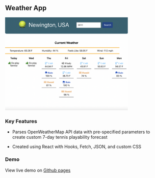 ## Weather App

<div>
<img src="/weatherApp.png" alt="speedTyping" width="400">
</div>

### Key Features

* Parses OpenWeatherMap API data with pre-specified parameters to create custom 7-day tennis playability forecast

* Created using React with Hooks, Fetch, JSON, and custom CSS

### Demo

View live demo on [Github pages](https://mvangin.github.io/weatherApp/)
